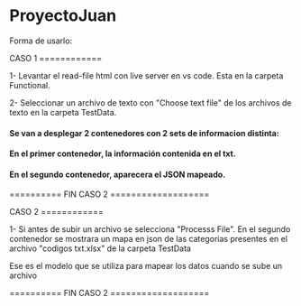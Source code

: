 # ProyectoJuan

Forma de usarlo: 

CASO 1 ============

1- Levantar el read-file html con live server en vs code. Esta en la carpeta Functional. 

2- Seleccionar un archivo de texto con "Choose text file" de los archivos de texto en la carpeta TestData.

#### Se van a desplegar 2 contenedores con 2 sets de informacion distinta:

#### En el primer contenedor, la información contenida en el txt.

#### En el segundo contenedor, aparecera el JSON mapeado.

==========                    FIN         CASO 2                    ===================

CASO 2 ============

1- Si antes de subir un archivo se selecciona "Processs File". 
   En el segundo contenedor se mostrara un mapa en json de las categorias presentes en el archivo "codigos txt.xlsx" de la carpeta TestData

   Ese es el modelo que se utiliza para mapear los datos cuando se sube un archivo

==========                    FIN       CASO 2                      ===================
